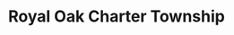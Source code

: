 ---
title: Royal Oak Charter Township
url: /royal-oak-charter-township/
latitude: 42.447
longitude: -83.16
---